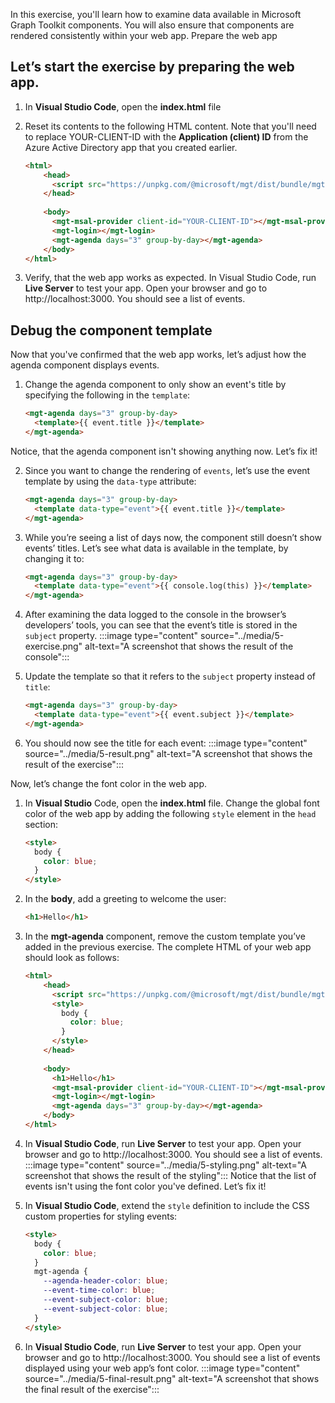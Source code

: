 In this exercise, you'll learn how to examine data available in Microsoft Graph Toolkit components. You will also ensure that components are rendered consistently within your web app.
Prepare the web app

## Let’s start the exercise by preparing the web app.
1.	In **Visual Studio Code**, open the **index.html** file
2.	Reset its contents to the following HTML content. Note that you'll need to replace YOUR-CLIENT-ID with the **Application (client) ID** from the Azure Active Directory app that you created earlier.

    ```html
    <html>
        <head>
          <script src="https://unpkg.com/@microsoft/mgt/dist/bundle/mgt-loader.js"></script>
        </head>
        
        <body>
          <mgt-msal-provider client-id="YOUR-CLIENT-ID"></mgt-msal-provider>
          <mgt-login></mgt-login>
          <mgt-agenda days="3" group-by-day></mgt-agenda>
        </body>   
    </html>
    ```

3.	Verify, that the web app works as expected. In Visual Studio Code, run **Live Server** to test your app. Open your browser and go to http://localhost:3000. You should see a list of events.

## Debug the component template

Now that you've confirmed that the web app works, let’s adjust how the agenda component displays events.
1.	Change the agenda component to only show an event's title by specifying the following in the `template`:

    ```html
    <mgt-agenda days="3" group-by-day>
      <template>{{ event.title }}</template>
    </mgt-agenda>
    ```
Notice, that the agenda component isn't showing anything now. Let’s fix it!

2.	Since you want to change the rendering of `events`, let’s use the event template by using the `data-type` attribute:

    ```html
    <mgt-agenda days="3" group-by-day>
      <template data-type="event">{{ event.title }}</template>
    </mgt-agenda>
    ```

3.	While you’re seeing a list of days now, the component still doesn’t show events’ titles. Let’s see what data is available in the template, by changing it to:
    
    ```html
    <mgt-agenda days="3" group-by-day>
      <template data-type="event">{{ console.log(this) }}</template>
    </mgt-agenda>
    ```

4.	After examining the data logged to the console in the browser’s developers’ tools, you can see that the event’s title is stored in the `subject` property.
:::image type="content" source="../media/5-exercise.png" alt-text="A screenshot that shows the result of the console":::

5.	Update the template so that it refers to the `subject` property instead of `title`:
    ```html
    <mgt-agenda days="3" group-by-day>
      <template data-type="event">{{ event.subject }}</template>
    </mgt-agenda>
    ```

6.	You should now see the title for each event:
:::image type="content" source="../media/5-result.png" alt-text="A screenshot that shows the result of the exercise":::


Now, let’s change the font color in the web app.
1.	In **Visual Studio** Code, open the **index.html** file. Change the global font color of the web app by adding the following `style` element in the `head` section:
    ```html
    <style>
      body {
        color: blue;
      }
    </style>
    ```

2.	In the **body**, add a greeting to welcome the user:
    ```html
    <h1>Hello</h1>
    ```

3.	In the **mgt-agenda** component, remove the custom template you’ve added in the previous exercise. The complete HTML of your web app should look as follows:
    ```html
    <html>
        <head>
          <script src="https://unpkg.com/@microsoft/mgt/dist/bundle/mgt-loader.js"></script>
          <style>
            body {
              color: blue;
            }
          </style>
        </head>
        
        <body>
          <h1>Hello</h1>
          <mgt-msal-provider client-id="YOUR-CLIENT-ID"></mgt-msal-provider>
          <mgt-login></mgt-login>
          <mgt-agenda days="3" group-by-day></mgt-agenda>
        </body>
    </html>
    ```

4.	In **Visual Studio Code**, run **Live Server** to test your app. Open your browser and go to http://localhost:3000. You should see a list of events.
:::image type="content" source="../media/5-styling.png" alt-text="A screenshot that shows the result of the styling":::
Notice that the list of events isn't using the font color you've defined. Let’s fix it!

5. In **Visual Studio Code**, extend the `style` definition to include the CSS custom properties for styling events:
    ```html
    <style>
      body {
        color: blue;
      }
      mgt-agenda {
        --agenda-header-color: blue;
        --event-time-color: blue;
        --event-subject-color: blue;
        --event-subject-color: blue;
      }
    </style>
    ```

6. In **Visual Studio Code**, run **Live Server** to test your app. Open your browser and go to http://localhost:3000. You should see a list of events displayed using your web app’s font color.
:::image type="content" source="../media/5-final-result.png" alt-text="A screenshot that shows the final result of the exercise":::
